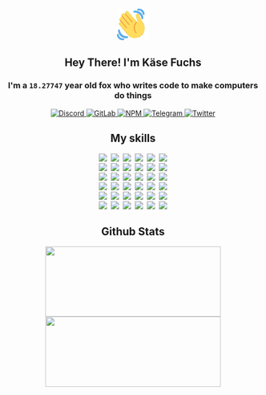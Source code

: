 <div><p align=center><img src=./resources/images/wave.gif width=64px height=64px></p><h2 align=center>Hey There! I'm Käse Fuchs</h2><h3 align=center>I'm a <code>18.27747</code> year old fox who writes code to make computers do things</h3><p align=center><a href=https://discord.com/users/507526681125322772><img alt=Discord src="https://img.shields.io/badge/Discord-5865F2?logo=discord&logoColor=white&style=flat-square#1a3450ccbc4e321682cfe66ca240a971"> </a><a href=https://gitlab.com/kasefuchs><img alt=GitLab src="https://img.shields.io/badge/GitLab-330F63?logo=gitlab&logoColor=white&style=flat-square#1a3450ccbc4e321682cfe66ca240a971"> </a><a href=https://npmjs.com/~kasefuchs><img alt=NPM src="https://img.shields.io/badge/NPM-CB3837?logo=npm&logoColor=white&style=flat-square#1a3450ccbc4e321682cfe66ca240a971"> </a><a href=https://t.me/kasefuchs><img alt=Telegram src="https://img.shields.io/badge/Telegram-2CA5E0?logo=telegram&logoColor=white&style=flat-square#1a3450ccbc4e321682cfe66ca240a971"> </a><a href=https://twitter.com/kasefuchs><img alt=Twitter src="https://img.shields.io/badge/Twitter-1DA1F2?logo=twitter&logoColor=white&style=flat-square#1a3450ccbc4e321682cfe66ca240a971"></a></p><h2 align=center>My skills</h2><p align=center><a href=https://aws.amazon.com/ ><picture><source srcset="https://skillicons.dev/icons?i=aws&theme=dark#1a3450ccbc4e321682cfe66ca240a971" media="(prefers-color-scheme: dark)"><source srcset="https://skillicons.dev/icons?i=aws&theme=light#1a3450ccbc4e321682cfe66ca240a971" media="(prefers-color-scheme: light), (prefers-color-scheme: no-preference)"><img src="https://skillicons.dev/icons?i=aws&theme=light#1a3450ccbc4e321682cfe66ca240a971"></picture></a>&nbsp;&nbsp;<a href=https://en.wikipedia.org/wiki/Bash_(Unix_shell)><picture><source srcset="https://skillicons.dev/icons?i=bash&theme=dark#1a3450ccbc4e321682cfe66ca240a971" media="(prefers-color-scheme: dark)"><source srcset="https://skillicons.dev/icons?i=bash&theme=light#1a3450ccbc4e321682cfe66ca240a971" media="(prefers-color-scheme: light), (prefers-color-scheme: no-preference)"><img src="https://skillicons.dev/icons?i=bash&theme=light#1a3450ccbc4e321682cfe66ca240a971"></picture></a>&nbsp;&nbsp;<a href=https://discord.com/developers/docs><picture><source srcset="https://skillicons.dev/icons?i=bots&theme=dark#1a3450ccbc4e321682cfe66ca240a971" media="(prefers-color-scheme: dark)"><source srcset="https://skillicons.dev/icons?i=bots&theme=light#1a3450ccbc4e321682cfe66ca240a971" media="(prefers-color-scheme: light), (prefers-color-scheme: no-preference)"><img src="https://skillicons.dev/icons?i=bots&theme=light#1a3450ccbc4e321682cfe66ca240a971"></picture></a>&nbsp;&nbsp;<a href=https://www.cloudflare.com/ ><picture><source srcset="https://skillicons.dev/icons?i=cloudflare&theme=dark#1a3450ccbc4e321682cfe66ca240a971" media="(prefers-color-scheme: dark)"><source srcset="https://skillicons.dev/icons?i=cloudflare&theme=light#1a3450ccbc4e321682cfe66ca240a971" media="(prefers-color-scheme: light), (prefers-color-scheme: no-preference)"><img src="https://skillicons.dev/icons?i=cloudflare&theme=light#1a3450ccbc4e321682cfe66ca240a971"></picture></a>&nbsp;&nbsp;<a href=https://en.wikipedia.org/wiki/CSS><picture><source srcset="https://skillicons.dev/icons?i=css&theme=dark#1a3450ccbc4e321682cfe66ca240a971" media="(prefers-color-scheme: dark)"><source srcset="https://skillicons.dev/icons?i=css&theme=light#1a3450ccbc4e321682cfe66ca240a971" media="(prefers-color-scheme: light), (prefers-color-scheme: no-preference)"><img src="https://skillicons.dev/icons?i=css&theme=light#1a3450ccbc4e321682cfe66ca240a971"></picture></a>&nbsp;&nbsp;<a href=https://www.docker.com/ ><picture><source srcset="https://skillicons.dev/icons?i=docker&theme=dark#1a3450ccbc4e321682cfe66ca240a971" media="(prefers-color-scheme: dark)"><source srcset="https://skillicons.dev/icons?i=docker&theme=light#1a3450ccbc4e321682cfe66ca240a971" media="(prefers-color-scheme: light), (prefers-color-scheme: no-preference)"><img src="https://skillicons.dev/icons?i=docker&theme=light#1a3450ccbc4e321682cfe66ca240a971"></picture></a><br><a href=https://www.electronjs.org/ ><picture><source srcset="https://skillicons.dev/icons?i=electron&theme=dark#1a3450ccbc4e321682cfe66ca240a971" media="(prefers-color-scheme: dark)"><source srcset="https://skillicons.dev/icons?i=electron&theme=light#1a3450ccbc4e321682cfe66ca240a971" media="(prefers-color-scheme: light), (prefers-color-scheme: no-preference)"><img src="https://skillicons.dev/icons?i=electron&theme=light#1a3450ccbc4e321682cfe66ca240a971"></picture></a>&nbsp;&nbsp;<a href=https://expressjs.com/ ><picture><source srcset="https://skillicons.dev/icons?i=express&theme=dark#1a3450ccbc4e321682cfe66ca240a971" media="(prefers-color-scheme: dark)"><source srcset="https://skillicons.dev/icons?i=express&theme=light#1a3450ccbc4e321682cfe66ca240a971" media="(prefers-color-scheme: light), (prefers-color-scheme: no-preference)"><img src="https://skillicons.dev/icons?i=express&theme=light#1a3450ccbc4e321682cfe66ca240a971"></picture></a>&nbsp;&nbsp;<a href=https://www.figma.com/ ><picture><source srcset="https://skillicons.dev/icons?i=figma&theme=dark#1a3450ccbc4e321682cfe66ca240a971" media="(prefers-color-scheme: dark)"><source srcset="https://skillicons.dev/icons?i=figma&theme=light#1a3450ccbc4e321682cfe66ca240a971" media="(prefers-color-scheme: light), (prefers-color-scheme: no-preference)"><img src="https://skillicons.dev/icons?i=figma&theme=light#1a3450ccbc4e321682cfe66ca240a971"></picture></a>&nbsp;&nbsp;<a href=https://firebase.google.com/ ><picture><source srcset="https://skillicons.dev/icons?i=firebase&theme=dark#1a3450ccbc4e321682cfe66ca240a971" media="(prefers-color-scheme: dark)"><source srcset="https://skillicons.dev/icons?i=firebase&theme=light#1a3450ccbc4e321682cfe66ca240a971" media="(prefers-color-scheme: light), (prefers-color-scheme: no-preference)"><img src="https://skillicons.dev/icons?i=firebase&theme=light#1a3450ccbc4e321682cfe66ca240a971"></picture></a>&nbsp;&nbsp;<a href=https://flask.palletsprojects.com/ ><picture><source srcset="https://skillicons.dev/icons?i=flask&theme=dark#1a3450ccbc4e321682cfe66ca240a971" media="(prefers-color-scheme: dark)"><source srcset="https://skillicons.dev/icons?i=flask&theme=light#1a3450ccbc4e321682cfe66ca240a971" media="(prefers-color-scheme: light), (prefers-color-scheme: no-preference)"><img src="https://skillicons.dev/icons?i=flask&theme=light#1a3450ccbc4e321682cfe66ca240a971"></picture></a>&nbsp;&nbsp;<a href=https://cloud.google.com/ ><picture><source srcset="https://skillicons.dev/icons?i=gcp&theme=dark#1a3450ccbc4e321682cfe66ca240a971" media="(prefers-color-scheme: dark)"><source srcset="https://skillicons.dev/icons?i=gcp&theme=light#1a3450ccbc4e321682cfe66ca240a971" media="(prefers-color-scheme: light), (prefers-color-scheme: no-preference)"><img src="https://skillicons.dev/icons?i=gcp&theme=light#1a3450ccbc4e321682cfe66ca240a971"></picture></a><br><a href=https://git-scm.com/ ><picture><source srcset="https://skillicons.dev/icons?i=git&theme=dark#1a3450ccbc4e321682cfe66ca240a971" media="(prefers-color-scheme: dark)"><source srcset="https://skillicons.dev/icons?i=git&theme=light#1a3450ccbc4e321682cfe66ca240a971" media="(prefers-color-scheme: light), (prefers-color-scheme: no-preference)"><img src="https://skillicons.dev/icons?i=git&theme=light#1a3450ccbc4e321682cfe66ca240a971"></picture></a>&nbsp;&nbsp;<a href=https://github.com/ ><picture><source srcset="https://skillicons.dev/icons?i=github&theme=dark#1a3450ccbc4e321682cfe66ca240a971" media="(prefers-color-scheme: dark)"><source srcset="https://skillicons.dev/icons?i=github&theme=light#1a3450ccbc4e321682cfe66ca240a971" media="(prefers-color-scheme: light), (prefers-color-scheme: no-preference)"><img src="https://skillicons.dev/icons?i=github&theme=light#1a3450ccbc4e321682cfe66ca240a971"></picture></a>&nbsp;&nbsp;<a href=https://gitlab.com/ ><picture><source srcset="https://skillicons.dev/icons?i=gitlab&theme=dark#1a3450ccbc4e321682cfe66ca240a971" media="(prefers-color-scheme: dark)"><source srcset="https://skillicons.dev/icons?i=gitlab&theme=light#1a3450ccbc4e321682cfe66ca240a971" media="(prefers-color-scheme: light), (prefers-color-scheme: no-preference)"><img src="https://skillicons.dev/icons?i=gitlab&theme=light#1a3450ccbc4e321682cfe66ca240a971"></picture></a>&nbsp;&nbsp;<a href=https://www.heroku.com/ ><picture><source srcset="https://skillicons.dev/icons?i=heroku&theme=dark#1a3450ccbc4e321682cfe66ca240a971" media="(prefers-color-scheme: dark)"><source srcset="https://skillicons.dev/icons?i=heroku&theme=light#1a3450ccbc4e321682cfe66ca240a971" media="(prefers-color-scheme: light), (prefers-color-scheme: no-preference)"><img src="https://skillicons.dev/icons?i=heroku&theme=light#1a3450ccbc4e321682cfe66ca240a971"></picture></a>&nbsp;&nbsp;<a href=https://en.wikipedia.org/wiki/HTML><picture><source srcset="https://skillicons.dev/icons?i=html&theme=dark#1a3450ccbc4e321682cfe66ca240a971" media="(prefers-color-scheme: dark)"><source srcset="https://skillicons.dev/icons?i=html&theme=light#1a3450ccbc4e321682cfe66ca240a971" media="(prefers-color-scheme: light), (prefers-color-scheme: no-preference)"><img src="https://skillicons.dev/icons?i=html&theme=light#1a3450ccbc4e321682cfe66ca240a971"></picture></a>&nbsp;&nbsp;<a href=https://en.wikipedia.org/wiki/JavaScript><picture><source srcset="https://skillicons.dev/icons?i=js&theme=dark#1a3450ccbc4e321682cfe66ca240a971" media="(prefers-color-scheme: dark)"><source srcset="https://skillicons.dev/icons?i=js&theme=light#1a3450ccbc4e321682cfe66ca240a971" media="(prefers-color-scheme: light), (prefers-color-scheme: no-preference)"><img src="https://skillicons.dev/icons?i=js&theme=light#1a3450ccbc4e321682cfe66ca240a971"></picture></a><br><a href=https://en.wikipedia.org/wiki/Linux><picture><source srcset="https://skillicons.dev/icons?i=linux&theme=dark#1a3450ccbc4e321682cfe66ca240a971" media="(prefers-color-scheme: dark)"><source srcset="https://skillicons.dev/icons?i=linux&theme=light#1a3450ccbc4e321682cfe66ca240a971" media="(prefers-color-scheme: light), (prefers-color-scheme: no-preference)"><img src="https://skillicons.dev/icons?i=linux&theme=light#1a3450ccbc4e321682cfe66ca240a971"></picture></a>&nbsp;&nbsp;<a href=https://mui.com/ ><picture><source srcset="https://skillicons.dev/icons?i=materialui&theme=dark#1a3450ccbc4e321682cfe66ca240a971" media="(prefers-color-scheme: dark)"><source srcset="https://skillicons.dev/icons?i=materialui&theme=light#1a3450ccbc4e321682cfe66ca240a971" media="(prefers-color-scheme: light), (prefers-color-scheme: no-preference)"><img src="https://skillicons.dev/icons?i=materialui&theme=light#1a3450ccbc4e321682cfe66ca240a971"></picture></a>&nbsp;&nbsp;<a href=https://en.wikipedia.org/wiki/Markdown><picture><source srcset="https://skillicons.dev/icons?i=md&theme=dark#1a3450ccbc4e321682cfe66ca240a971" media="(prefers-color-scheme: dark)"><source srcset="https://skillicons.dev/icons?i=md&theme=light#1a3450ccbc4e321682cfe66ca240a971" media="(prefers-color-scheme: light), (prefers-color-scheme: no-preference)"><img src="https://skillicons.dev/icons?i=md&theme=light#1a3450ccbc4e321682cfe66ca240a971"></picture></a>&nbsp;&nbsp;<a href=https://www.mongodb.com/ ><picture><source srcset="https://skillicons.dev/icons?i=mongodb&theme=dark#1a3450ccbc4e321682cfe66ca240a971" media="(prefers-color-scheme: dark)"><source srcset="https://skillicons.dev/icons?i=mongodb&theme=light#1a3450ccbc4e321682cfe66ca240a971" media="(prefers-color-scheme: light), (prefers-color-scheme: no-preference)"><img src="https://skillicons.dev/icons?i=mongodb&theme=light#1a3450ccbc4e321682cfe66ca240a971"></picture></a>&nbsp;&nbsp;<a href=https://www.mysql.com/ ><picture><source srcset="https://skillicons.dev/icons?i=mysql&theme=dark#1a3450ccbc4e321682cfe66ca240a971" media="(prefers-color-scheme: dark)"><source srcset="https://skillicons.dev/icons?i=mysql&theme=light#1a3450ccbc4e321682cfe66ca240a971" media="(prefers-color-scheme: light), (prefers-color-scheme: no-preference)"><img src="https://skillicons.dev/icons?i=mysql&theme=light#1a3450ccbc4e321682cfe66ca240a971"></picture></a>&nbsp;&nbsp;<a href=https://nextjs.org/ ><picture><source srcset="https://skillicons.dev/icons?i=nextjs&theme=dark#1a3450ccbc4e321682cfe66ca240a971" media="(prefers-color-scheme: dark)"><source srcset="https://skillicons.dev/icons?i=nextjs&theme=light#1a3450ccbc4e321682cfe66ca240a971" media="(prefers-color-scheme: light), (prefers-color-scheme: no-preference)"><img src="https://skillicons.dev/icons?i=nextjs&theme=light#1a3450ccbc4e321682cfe66ca240a971"></picture></a><br><a href=https://nodejs.org/en/ ><picture><source srcset="https://skillicons.dev/icons?i=nodejs&theme=dark#1a3450ccbc4e321682cfe66ca240a971" media="(prefers-color-scheme: dark)"><source srcset="https://skillicons.dev/icons?i=nodejs&theme=light#1a3450ccbc4e321682cfe66ca240a971" media="(prefers-color-scheme: light), (prefers-color-scheme: no-preference)"><img src="https://skillicons.dev/icons?i=nodejs&theme=light#1a3450ccbc4e321682cfe66ca240a971"></picture></a>&nbsp;&nbsp;<a href=https://www.postgresql.org/ ><picture><source srcset="https://skillicons.dev/icons?i=postgres&theme=dark#1a3450ccbc4e321682cfe66ca240a971" media="(prefers-color-scheme: dark)"><source srcset="https://skillicons.dev/icons?i=postgres&theme=light#1a3450ccbc4e321682cfe66ca240a971" media="(prefers-color-scheme: light), (prefers-color-scheme: no-preference)"><img src="https://skillicons.dev/icons?i=postgres&theme=light#1a3450ccbc4e321682cfe66ca240a971"></picture></a>&nbsp;&nbsp;<a href=https://learn.microsoft.com/en-us/powershell/ ><picture><source srcset="https://skillicons.dev/icons?i=powershell&theme=dark#1a3450ccbc4e321682cfe66ca240a971" media="(prefers-color-scheme: dark)"><source srcset="https://skillicons.dev/icons?i=powershell&theme=light#1a3450ccbc4e321682cfe66ca240a971" media="(prefers-color-scheme: light), (prefers-color-scheme: no-preference)"><img src="https://skillicons.dev/icons?i=powershell&theme=light#1a3450ccbc4e321682cfe66ca240a971"></picture></a>&nbsp;&nbsp;<a href=https://www.python.org/ ><picture><source srcset="https://skillicons.dev/icons?i=py&theme=dark#1a3450ccbc4e321682cfe66ca240a971" media="(prefers-color-scheme: dark)"><source srcset="https://skillicons.dev/icons?i=py&theme=light#1a3450ccbc4e321682cfe66ca240a971" media="(prefers-color-scheme: light), (prefers-color-scheme: no-preference)"><img src="https://skillicons.dev/icons?i=py&theme=light#1a3450ccbc4e321682cfe66ca240a971"></picture></a>&nbsp;&nbsp;<a href=https://www.raspberrypi.org/ ><picture><source srcset="https://skillicons.dev/icons?i=raspberrypi&theme=dark#1a3450ccbc4e321682cfe66ca240a971" media="(prefers-color-scheme: dark)"><source srcset="https://skillicons.dev/icons?i=raspberrypi&theme=light#1a3450ccbc4e321682cfe66ca240a971" media="(prefers-color-scheme: light), (prefers-color-scheme: no-preference)"><img src="https://skillicons.dev/icons?i=raspberrypi&theme=light#1a3450ccbc4e321682cfe66ca240a971"></picture></a>&nbsp;&nbsp;<a href=https://reactjs.org/ ><picture><source srcset="https://skillicons.dev/icons?i=react&theme=dark#1a3450ccbc4e321682cfe66ca240a971" media="(prefers-color-scheme: dark)"><source srcset="https://skillicons.dev/icons?i=react&theme=light#1a3450ccbc4e321682cfe66ca240a971" media="(prefers-color-scheme: light), (prefers-color-scheme: no-preference)"><img src="https://skillicons.dev/icons?i=react&theme=light#1a3450ccbc4e321682cfe66ca240a971"></picture></a><br><a href=https://redux.js.org/ ><picture><source srcset="https://skillicons.dev/icons?i=redux&theme=dark#1a3450ccbc4e321682cfe66ca240a971" media="(prefers-color-scheme: dark)"><source srcset="https://skillicons.dev/icons?i=redux&theme=light#1a3450ccbc4e321682cfe66ca240a971" media="(prefers-color-scheme: light), (prefers-color-scheme: no-preference)"><img src="https://skillicons.dev/icons?i=redux&theme=light#1a3450ccbc4e321682cfe66ca240a971"></picture></a>&nbsp;&nbsp;<a href=https://en.wikipedia.org/wiki/Regular_expression><picture><source srcset="https://skillicons.dev/icons?i=regex&theme=dark#1a3450ccbc4e321682cfe66ca240a971" media="(prefers-color-scheme: dark)"><source srcset="https://skillicons.dev/icons?i=regex&theme=light#1a3450ccbc4e321682cfe66ca240a971" media="(prefers-color-scheme: light), (prefers-color-scheme: no-preference)"><img src="https://skillicons.dev/icons?i=regex&theme=light#1a3450ccbc4e321682cfe66ca240a971"></picture></a>&nbsp;&nbsp;<a href=https://en.wikipedia.org/wiki/Sass_(stylesheet_language)><picture><source srcset="https://skillicons.dev/icons?i=sass&theme=dark#1a3450ccbc4e321682cfe66ca240a971" media="(prefers-color-scheme: dark)"><source srcset="https://skillicons.dev/icons?i=sass&theme=light#1a3450ccbc4e321682cfe66ca240a971" media="(prefers-color-scheme: light), (prefers-color-scheme: no-preference)"><img src="https://skillicons.dev/icons?i=sass&theme=light#1a3450ccbc4e321682cfe66ca240a971"></picture></a>&nbsp;&nbsp;<a href=https://www.typescriptlang.org/ ><picture><source srcset="https://skillicons.dev/icons?i=ts&theme=dark#1a3450ccbc4e321682cfe66ca240a971" media="(prefers-color-scheme: dark)"><source srcset="https://skillicons.dev/icons?i=ts&theme=light#1a3450ccbc4e321682cfe66ca240a971" media="(prefers-color-scheme: light), (prefers-color-scheme: no-preference)"><img src="https://skillicons.dev/icons?i=ts&theme=light#1a3450ccbc4e321682cfe66ca240a971"></picture></a>&nbsp;&nbsp;<a href=https://unity.com/ ><picture><source srcset="https://skillicons.dev/icons?i=unity&theme=dark#1a3450ccbc4e321682cfe66ca240a971" media="(prefers-color-scheme: dark)"><source srcset="https://skillicons.dev/icons?i=unity&theme=light#1a3450ccbc4e321682cfe66ca240a971" media="(prefers-color-scheme: light), (prefers-color-scheme: no-preference)"><img src="https://skillicons.dev/icons?i=unity&theme=light#1a3450ccbc4e321682cfe66ca240a971"></picture></a>&nbsp;&nbsp;<a href=https://workers.cloudflare.com/ ><picture><source srcset="https://skillicons.dev/icons?i=workers&theme=dark#1a3450ccbc4e321682cfe66ca240a971" media="(prefers-color-scheme: dark)"><source srcset="https://skillicons.dev/icons?i=workers&theme=light#1a3450ccbc4e321682cfe66ca240a971" media="(prefers-color-scheme: light), (prefers-color-scheme: no-preference)"><img src="https://skillicons.dev/icons?i=workers&theme=light#1a3450ccbc4e321682cfe66ca240a971"></picture></a><br></p><h2 align=center>Github Stats</h2><p align=center><picture><source srcset="https://github-readme-stats-kasefuchs.vercel.app/api/?count_private=true&hide_border=true&hide_rank=true&line_height=20&hide_title=true&username=Kasefuchs&theme=dark#1a3450ccbc4e321682cfe66ca240a971" media="(prefers-color-scheme: dark)"><source srcset="https://github-readme-stats-kasefuchs.vercel.app/api/?count_private=true&hide_border=true&hide_rank=true&line_height=20&hide_title=true&username=Kasefuchs&theme=light#1a3450ccbc4e321682cfe66ca240a971" media="(prefers-color-scheme: light), (prefers-color-scheme: no-preference)"><img align=middle width=350 height=140 src="https://github-readme-stats-kasefuchs.vercel.app/api/?count_private=true&hide_border=true&hide_rank=true&line_height=20&hide_title=true&username=Kasefuchs&theme=light#1a3450ccbc4e321682cfe66ca240a971"></picture><picture><source srcset="https://github-readme-stats-kasefuchs.vercel.app/api/top-langs/?count_private=true&hide_border=true&layout=compact&username=Kasefuchs&theme=dark#1a3450ccbc4e321682cfe66ca240a971" media="(prefers-color-scheme: dark)"><source srcset="https://github-readme-stats-kasefuchs.vercel.app/api/top-langs/?count_private=true&hide_border=true&layout=compact&username=Kasefuchs&theme=light#1a3450ccbc4e321682cfe66ca240a971" media="(prefers-color-scheme: light), (prefers-color-scheme: no-preference)"><img align=middle width=350 height=140 src="https://github-readme-stats-kasefuchs.vercel.app/api/top-langs/?count_private=true&hide_border=true&layout=compact&username=Kasefuchs&theme=light#1a3450ccbc4e321682cfe66ca240a971"></picture></p><img src="https://hit.yhype.me/github/profile?user_id=64592097#1a3450ccbc4e321682cfe66ca240a971" alt=""></div>